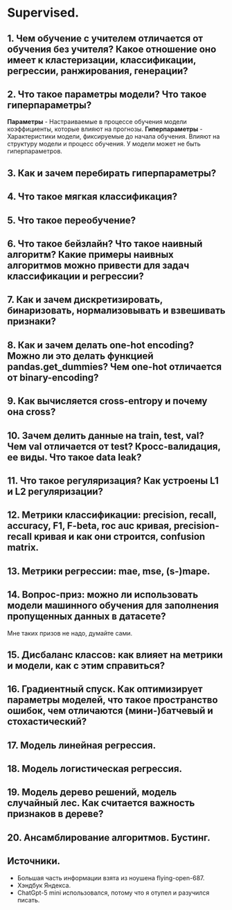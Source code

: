 # Supervised.

## 1. Чем обучение с учителем отличается от обучения без учителя? Какое отношение оно имеет к кластеризации, классификации, регрессии, ранжирования, генерации?


## 2. Что такое параметры модели? Что такое гиперпараметры?

**Параметры** - Настраиваемые в процессе обучения модели коэффициенты, которые влияют на прогнозы.
**Гиперпараметры** - Характеристики модели, фиксируемые до начала обучения. Влияют на структуру модели и процесс обучения. У модели может не быть гиперпараметров.

## 3. Как и зачем перебирать гиперпараметры?


## 4. Что такое мягкая классификация?


## 5. Что такое переобучение?


## 6. Что такое бейзлайн? Что такое наивный алгоритм? Какие примеры наивных алгоритмов можно привести для задач классификации и регрессии?


## 7. Как и зачем дискретизировать, бинаризовать, нормализовывать и взвешивать признаки?


## 8. Как и зачем делать one-hot encoding? Можно ли это делать функцией pandas.get_dummies? Чем one-hot отличается от binary-encoding?


## 9. Как вычисляется cross-entropy и почему она cross?


## 10. Зачем делить данные на train, test, val? Чем val отличается от test? Кросс-валидация, ее виды. Что такое data leak?


## 11. Что такое регуляризация? Как устроены L1 и L2 регуляризации?


## 12. Метрики классификации: precision, recall, accuracy, F1, F-beta, roc auc кривая, precision-recall кривая и как они строится, confusion matrix.


## 13. Метрики регрессии: mae, mse, (s-)mape.


## 14. Вопрос-приз: можно ли использовать модели машинного обучения для заполнения пропущенных данных в датасете?
Мне таких призов не надо, думайте сами.

## 15. Дисбаланс классов: как влияет на метрики и модели, как с этим справиться?


## 16. Градиентный спуск. Как оптимизирует параметры моделей, что такое пространство ошибок, чем отличаются (мини-)батчевый и стохастический?


## 17. Модель линейная регрессия.


## 18. Модель логистическая регрессия.


## 19. Модель дерево решений, модель случайный лес. Как считается важность признаков в дереве?


## 20. Ансамблирование алгоритмов. Бустинг.


## Источники.
- Большая часть информации взята из ноушена flying-open-687.
- Хэндбук Яндекса.
- ChatGpt-5 mini использовался, потому что я отупел и разучился писать.
